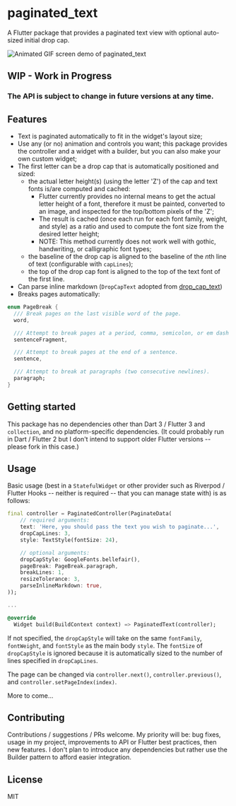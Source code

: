 # paginated_text

A Flutter package that provides a paginated text view with optional auto-sized initial drop cap.

![Animated GIF screen demo of paginated_text](https://raw.githubusercontent.com/dra11y/paginated_text/main/paginated_text_demo.gif)

## WIP - Work in Progress

### The API is subject to change in future versions at any time.

## Features

- Text is paginated automatically to fit in the widget's layout size;
- Use any (or no) animation and controls you want; this package provides the controller and a widget with a builder, but you can also make your own custom widget;
- The first letter can be a drop cap that is automatically positioned and sized:
    - the actual letter height(s) (using the letter 'Z') of the cap and text fonts is/are computed and cached:
        - Flutter currently provides no internal means to get the actual letter height of a font, therefore it must be painted, converted to an image, and inspected for the top/bottom pixels of the 'Z';
        - The result is cached (once each run for each font family, weight, and style) as a ratio and used to compute the font size from the desired letter height;
        - NOTE: This method currently does not work well with gothic, handwriting, or calligraphic font types;
    - the baseline of the drop cap is aligned to the baseline of the *n*th line of text (configurable with `capLines`);
    - the top of the drop cap font is aligned to the top of the text font of the first line.
- Can parse inline markdown (`DropCapText` adopted from [drop_cap_text](https://pub.dev/packages/drop_cap_text))
- Breaks pages automatically:
```dart
enum PageBreak {
  /// Break pages on the last visible word of the page.
  word,

  /// Attempt to break pages at a period, comma, semicolon, or em dash (-- / —).
  sentenceFragment,

  /// Attempt to break pages at the end of a sentence.
  sentence,

  /// Attempt to break at paragraphs (two consecutive newlines).
  paragraph;
}
```

## Getting started

This package has no dependencies other than Dart 3 / Flutter 3 and `collection`, and no platform-specific dependencies. (It could probably run in Dart / Flutter 2 but I don't intend to support older Flutter versions -- please fork in this case.)

## Usage

Basic usage (best in a `StatefulWidget` or other provider such as Riverpod / Flutter Hooks -- neither is required -- that you can manage state with) is as follows:

```dart
final controller = PaginatedController(PaginateData(
    // required arguments:
    text: 'Here, you should pass the text you wish to paginate...',
    dropCapLines: 3,
    style: TextStyle(fontSize: 24),

    // optional arguments:
    dropCapStyle: GoogleFonts.bellefair(),
    pageBreak: PageBreak.paragraph,
    breakLines: 1,
    resizeTolerance: 3,
    parseInlineMarkdown: true,
));

...

@override
  Widget build(BuildContext context) => PaginatedText(controller);
```

If not specified, the `dropCapStyle` will take on the same `fontFamily`, `fontWeight`, and `fontStyle` as the main body `style`. The `fontSize` of `dropCapStyle` is ignored because it is automatically sized to the number of lines specified in `dropCapLines`.

The page can be changed via `controller.next()`, `controller.previous()`, and `controller.setPageIndex(index)`.

More to come...

## Contributing

Contributions / suggestions / PRs welcome. My priority will be: bug fixes, usage in my project, improvements to API or Flutter best practices, then new features. I don't plan to introduce any dependencies but rather use the Builder pattern to afford easier integration.

## License

MIT
